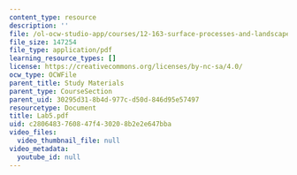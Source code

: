 ```yaml
---
content_type: resource
description: ''
file: /ol-ocw-studio-app/courses/12-163-surface-processes-and-landscape-evolution-fall-2004/c2806483760847f430208b2e2e647bba_Lab5.pdf
file_size: 147254
file_type: application/pdf
learning_resource_types: []
license: https://creativecommons.org/licenses/by-nc-sa/4.0/
ocw_type: OCWFile
parent_title: Study Materials
parent_type: CourseSection
parent_uid: 30295d31-8b4d-977c-d50d-846d95e57497
resourcetype: Document
title: Lab5.pdf
uid: c2806483-7608-47f4-3020-8b2e2e647bba
video_files:
  video_thumbnail_file: null
video_metadata:
  youtube_id: null
---
```

